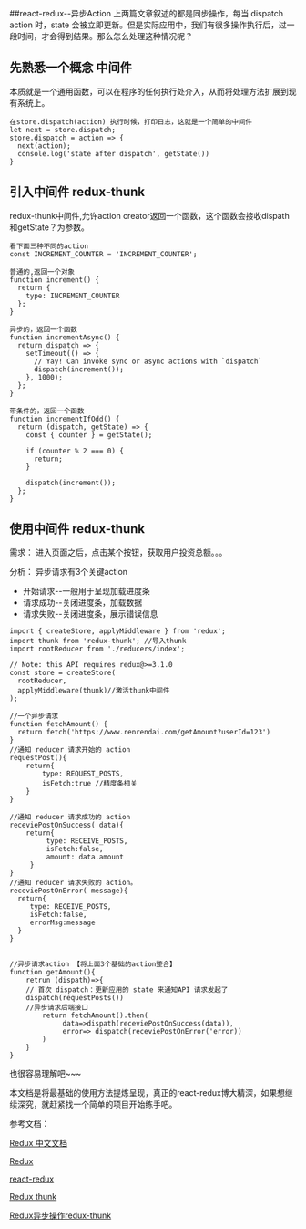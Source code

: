 ##react-redux--异步Action
上两篇文章叙述的都是同步操作，每当 dispatch action 时，state 会被立即更新。但是实际应用中，我们有很多操作执行后，过一段时间，才会得到结果。那么怎么处理这种情况呢？

先熟悉一个概念
中间件
-----------------
本质就是一个通用函数，可以在程序的任何执行处介入，从而将处理方法扩展到现有系统上。

```
在store.dispatch(action) 执行时候，打印日志，这就是一个简单的中间件
let next = store.dispatch;
store.dispatch = action => {
  next(action);
  console.log('state after dispatch', getState())
}
```

引入中间件 redux-thunk
-----------------
redux-thunk中间件,允许action creator返回一个函数，这个函数会接收dispath和getState？为参数。
 
```
看下面三种不同的action
const INCREMENT_COUNTER = 'INCREMENT_COUNTER';

普通的,返回一个对象
function increment() {
  return {
    type: INCREMENT_COUNTER
  };
}

异步的，返回一个函数
function incrementAsync() {
  return dispatch => {
    setTimeout(() => {
      // Yay! Can invoke sync or async actions with `dispatch`
      dispatch(increment());
    }, 1000);
  };
}

带条件的，返回一个函数
function incrementIfOdd() {
  return (dispatch, getState) => {
    const { counter } = getState();

    if (counter % 2 === 0) {
      return;
    }

    dispatch(increment());
  };
}

```
使用中间件 redux-thunk
-----------------
需求：
进入页面之后，点击某个按钮，获取用户投资总额。。。

分析：
异步请求有3个关键action

* 开始请求--一般用于呈现加载进度条
* 请求成功--关闭进度条，加载数据
* 请求失败--关闭进度条，展示错误信息


```
import { createStore, applyMiddleware } from 'redux';
import thunk from 'redux-thunk'; //导入thunk
import rootReducer from './reducers/index';

// Note: this API requires redux@>=3.1.0
const store = createStore(
  rootReducer,
  applyMiddleware(thunk)//激活thunk中间件
);

//一个异步请求
function fetchAmount() {
  return fetch('https://www.renrendai.com/getAmount?userId=123')
}
//通知 reducer 请求开始的 action
requestPost(){
	return{
		type: REQUEST_POSTS,
		isFetch:true //精度条相关
	}
}

//通知 reducer 请求成功的 action
receviePostOnSuccess( data){
	return{
		 type: RECEIVE_POSTS,
		 isFetch:false,
		 amount: data.amount
	 }
}
//通知 reducer 请求失败的 action。
receviePostOnError( message){
  return{
	 type: RECEIVE_POSTS,
	 isFetch:false,
	 errorMsg:message
  }
}


//异步请求action 【将上面3个基础的action整合】
function getAmount(){
	retrun (dispath)=>{
	// 首次 dispatch：更新应用的 state 来通知API 请求发起了
    dispatch(requestPosts())
    //异步请求后端接口
		return fetchAmount().then(
			 data=>dispath(receviePostOnSuccess(data)),
			 error=> dispatch(receviePostOnError('error))
		)
	}
}

```
也很容易理解吧~~~

本文档是将最基础的使用方法提炼呈现，真正的react-redux博大精深，如果想继续深究，就赶紧找一个简单的项目开始练手吧。

参考文档：

[Redux 中文文档](https://www.redux.org.cn/)


[Redux](https://redux.js.org/introduction/getting-started)

[react-redux](https://react-redux.js.org/introduction/quick-start)

[Redux thunk](https://github.com/reduxjs/redux-thunk)

[Redux异步操作redux-thunk](https://blog.csdn.net/gao_xu_520/article/details/80527421)
